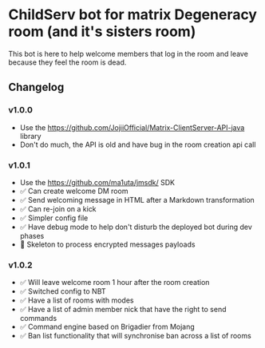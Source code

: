# ChildServ bot for matrix Degeneracy room (and it's sisters room)

This bot is here to help welcome members that log in the room and leave because
they feel the room is dead.

## Changelog

### v1.0.0

- Use the https://github.com/JojiiOfficial/Matrix-ClientServer-API-java library
- Don't do much, the API is old and have bug in the room creation api call

### v1.0.1

- Use the https://github.com/ma1uta/jmsdk/ SDK
- ✅ Can create welcome DM room
- ✅ Send welcoming message in HTML after a Markdown transformation
- ✅ Can re-join on a kick
- ✅ Simpler config file
- ✅ Have debug mode to help don't disturb the deployed bot during dev phases
- 🚧 Skeleton to process encrypted messages payloads

### v1.0.2

- ✅ Will leave welcome room 1 hour after the room creation
- ✅ Switched config to NBT
- ✅ Have a list of rooms with modes
- ✅ Have a list of admin member nick that have the right to send commands
- ✅ Command engine based on Brigadier from Mojang
- ✅ Ban list functionality that will synchronise ban across a list of rooms